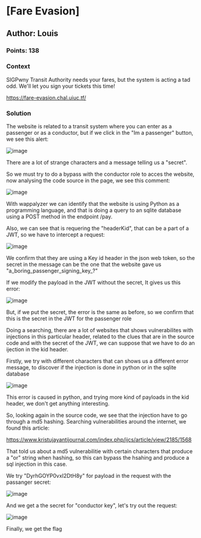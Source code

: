# [Fare Evasion] <ChallengeName>
## Author: Louis <AuthorName>
### Points: 138 <points>

### Context

SIGPwny Transit Authority needs your fares, but the system is acting a tad odd. We'll let you sign your tickets this time!

https://fare-evasion.chal.uiuc.tf/


### Solution

The website is related to a transit system where you can enter as a passenger or as a conductor, but if we click in the "Im a passenger" button, we see this alert:

![image](https://github.com/dachaparrop/WriteUps/assets/112051369/d281b2db-f625-4067-b1d1-584b99e8f162)

There are a lot of strange characters and a message telling us a "secret".

So we must try to do a bypass with the conductor role to acces the website, now analysing the code source in the page, we see this comment:

![image](https://github.com/dachaparrop/WriteUps/assets/112051369/a1d3d9b2-0bde-4fb6-81f5-e3d89afe8659)

With wappalyzer we can identify that the website is using Python as a programming language, and that is doing a query to an sqlite database using a POST method in the endpoint /pay.

Also, we can see that is requering the "headerKid", that can be a part of a JWT, so we have to intercept a request:

![image](https://github.com/dachaparrop/WriteUps/assets/112051369/f99c16ac-21a1-4491-9048-fbd1480a5094)

We confirm that they are using a Key id header in the json web token, so the secret in the message can be the one that the website gave us "a_boring_passenger_signing_key_?"

If we modify the payload in the JWT without the secret, It gives us this error:

![image](https://github.com/dachaparrop/WriteUps/assets/112051369/69a9c5f4-8eba-4f32-886c-c0982d6f8021)

But, if we put the secret, the error is the same as before, so we confirm that this is the secret in the JWT for the passenger role

Doing a searching, there are a lot of websites that shows vulnerabilites with injections in this particular header, related to the clues that are in the source code and with the secret of the JWT, we can suppose that we have to do an ijection in the kid header.

Firstly, we try with different characters that can shows us a different error message, to discover if the injection is done in python or in the sqlite database

![image](https://github.com/dachaparrop/WriteUps/assets/112051369/bb83b87b-f79d-4f21-82da-c338435816ce)

This error is caused in python, and trying more kind of payloads in the kid header, we don't get anything interesting.

So, looking again in the source code, we see that the injection have to go through a md5 hashing. Searching vulnerabilities around the internet, we found this article:

https://www.kristujayantijournal.com/index.php/ijcs/article/view/2185/1568

That told us about a md5 vulnerabilitie with certain characters that produce a "or" string when hashing, so this can bypass the hsahing and produce a sql injection in this case.

We try "DyrhGOYP0vxI2DtH8y" for payload in the request with the passanger secret:

![image](https://github.com/dachaparrop/WriteUps/assets/112051369/978b9d8e-d46c-40bc-b8b6-151f9fd3b892)

And we get a the secret for "conductor key", let's try out the request:

![image](https://github.com/dachaparrop/WriteUps/assets/112051369/4313b466-7c7d-4d4c-899e-1b8cf062ffc2)

Finally, we get the flag
